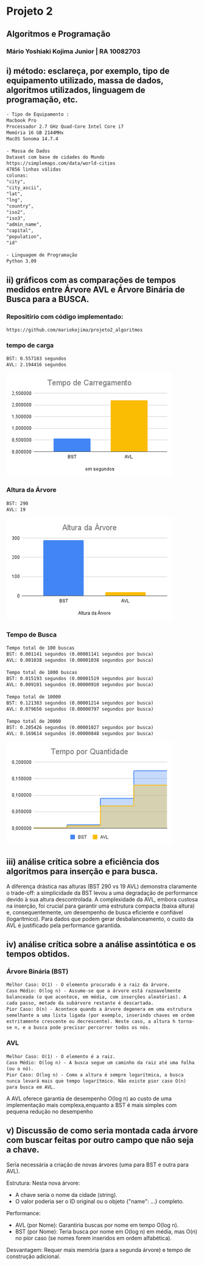 # Projeto 2 
## Algoritmos e Programação
### Mário Yoshiaki Kojima Junior | RA 10082703

## i) método: esclareça, por exemplo, tipo de equipamento utilizado, massa de dados, algoritmos utilizados, linguagem de programação, etc.

```
- Tipo de Equipamento : 
Macbook Pro 
Processador 2.7 GHz Quad-Core Intel Core i7 
Memória 16 GB 2144MHx
MacOS Sonoma 14.7.4

- Massa de Dados
Dataset com base de cidades do Mundo
https://simplemaps.com/data/world-cities
47856 linhas válidas
colunas:
"city",
"city_ascii",
"lat",
"lng",
"country",
"iso2",
"iso3",
"admin_name",
"capital",
"population",
"id"

- Linguagem de Programação
Python 3.09
```


## ii) gráficos com as comparações de tempos medidos entre Árvore AVL e Árvore Binária de Busca para a BUSCA.
### Repositírio com código implementado:
```
https://github.com/mariokojima/projeto2_algoritmos

```
### tempo de carga
```
BST: 0.557183 segundos
AVL: 2.194416 segundos
```
![Tempo de Carregamento](Tempo_Carregamento.png)


### Altura da Árvore
```
BST: 290
AVL: 19
```
![Altura da Árvore](Altura_Arvore.png)

### Tempo de Busca
```
Tempo total de 100 buscas
BST: 0.001141 segundos (0.00001141 segundos por busca)
AVL: 0.001038 segundos (0.00001038 segundos por busca)

Tempo total de 1000 buscas
BST: 0.015193 segundos (0.00001519 segundos por busca)
AVL: 0.009101 segundos (0.00000910 segundos por busca)

Tempo total de 10000
BST: 0.121383 segundos (0.00001214 segundos por busca)
AVL: 0.079656 segundos (0.00000797 segundos por busca)

Tempo total de 20000
BST: 0.205426 segundos (0.00001027 segundos por busca)
AVL: 0.169614 segundos (0.00000848 segundos por busca)
```
![Tempo de Busca](Tempo_Quantidade.png)


## iii) análise crítica sobre a eficiência dos algoritmos para inserção e para busca. 

A diferença drástica nas alturas (BST 290 vs 19 AVL) demonstra claramente o trade-off: a simplicidade da BST levou a uma degradação de performance devido à sua altura descontrolada. A complexidade da AVL, embora custosa na inserção, foi crucial para garantir uma estrutura compacta (baixa altura) e, consequentemente, um desempenho de busca eficiente e confiável (logarítmico). Para dados que podem gerar desbalanceamento, o custo da AVL é justificado pela performance garantida.



## iv) análise crítica sobre a análise assintótica e os tempos obtidos.
### Árvore Binária (BST)
```
Melhor Caso: O(1) - O elemento procurado é a raiz da árvore.
Caso Médio: O(log n) - Assume-se que a árvore está razoavelmente balanceada (o que acontece, em média, com inserções aleatórias). A cada passo, metade da subárvore restante é descartada.
Pior Caso: O(n) - Acontece quando a árvore degenera em uma estrutura semelhante a uma lista ligada (por exemplo, inserindo chaves em ordem estritamente crescente ou decrescente). Neste caso, a altura h torna-se n, e a busca pode precisar percorrer todos os nós.
```

### AVL
```
Melhor Caso: O(1) - O elemento é a raiz.
Caso Médio: O(log n) - A busca segue um caminho da raiz até uma folha (ou o nó).
Pior Caso: O(log n) - Como a altura é sempre logarítmica, a busca nunca levará mais que tempo logarítmico. Não existe pior caso O(n) para busca em AVL.
```

 A AVL oferece garantia de desempenho O(log n) ao custo de uma implementação mais complexa,enquanto a BST é mais simples com pequena redução no desempenho

## v) Discussão de como seria montada cada árvore com buscar feitas por outro campo que não seja a chave.

Seria necessária a criação de novas árvores (uma para BST e outra para AVL).

Estrutura: 
Nesta nova árvore:
- A chave seria o nome da cidade (string).
- O valor poderia ser o ID original ou o objeto {"name": ...} completo.

Performance:
- AVL (por Nome): Garantiria buscas por nome em tempo O(log n).
- BST (por Nome): Teria busca por nome em O(log n) em média, mas O(n) no pior caso (se nomes forem inseridos em ordem alfabética).

Desvantagem: 
Requer mais memória (para a segunda árvore) e tempo de construção adicional.